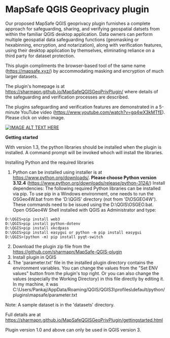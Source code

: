 **MapSafe QGIS Geoprivacy plugin**
================

Our proposed MapSafe QGIS geoprivacy plugin furnishes a complete approach for safeguarding,
sharing, and verifying geospatial datsets from within the familiar QGIS
desktop application. Data owners can perform multiple geospatial data safeguarding
functions (geomasking or hexabinning, encryption, and notarization), along with verification
features, using their desktop application by themselves, eliminating reliance
on a third party for dataset protection. 

This plugin compliments the browser-based tool of the same name (https://mapsafe.xyz/) by accommodating masking and encryption of much larger datasets.

The plugin's homepage is at https://sharmapn.github.io/MapSafeQGISGeoPrivPlugin/ where details of the safeguarding and verification processes are described.

The plugins safeguarding and verification features are demonstrated in a 5-minute
YouTube video (https://www.youtube.com/watch?v=gq4wX3kMTfE). 
Please click on video image.

[![IMAGE ALT TEXT HERE](https://img.youtube.com/vi/gq4wX3kMTfE/0.jpg)](https://www.youtube.com/watch?v=gq4wX3kMTfE)




**Getting started** 

With version 1.3, the python libraries should be installed when the plugin is installed. A command prompt will be invoked whoch will install the libraries.

Installing Python and the required libraries

1. Python can be installed using installer is at https://www.python.org/downloads/.
   **Please choose Python version 3.12.4** (https://www.python.org/downloads/release/python-3124/)
   Install dependencies: The following required Python libraries can be installed via pip. To use pip in a Windows environment, one needs to run the OSGeo4W.bat from the 'D:\QGIS' directory (not from 'D\OSGEO4W').
These commands need to be issued using the D:\QGIS\OSGEO.bat. Open OSGeo4W Shell installed with QGIS as Administrator and type:

```D:\QGIS>pip install cryptography
D:\QGIS>pip install web3
D:\QGIS>pip install python-dotenv
D:\QGIS>pip install xkcdpass
D:\QGIS>pip install easygui or python -m pip install easygui
D:\QGIS>(python -m) pip install pyqt-switch
```

2. Download the plugin zip file from the  https://github.com/sharmapn/MapSafe-QGIS-plugin
3. Install plugin in QGIS
4. The 'parameter.txt' file in the installed plugin directory contains the environment variables.
    You can change the values from the "Set ENV values" button from the plugin's top right.
    Or you can also change the values (especially the Working Directory) in this file directly by editing it. 
    In my machine, it was C:\Users/Pankaj/AppData/Roaming/QGIS/QGIS3\profiles\default/python/plugins\mapsafe/parameter.txt
    
Note: A sample dataset is in the 'datasets' directory.

Full details are at https://sharmapn.github.io/MapSafeQGISGeoPrivPlugin/gettingstarted.html

Plugin version 1.0 and above can only be used in QGIS version 3. 
